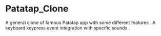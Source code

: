 # Patatap_Clone
A general clone of famous Patatap app with some different features .
A keyboard keypress event integration with specific sounds .

